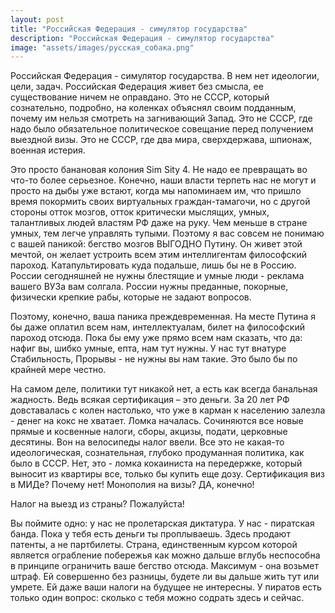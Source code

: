 ```yaml
---
layout: post
title: "Российская Федерация - симулятор государства"
description: "Российская Федерация - симулятор государства"
image: "assets/images/русская_собака.png"
---
```

<p>Российская Федерация - симулятор государства. В нем нет идеологии, цели, задач. Российская Федерация живет без смысла, ее существование ничем не оправдано. Это не СССР, который сознательно, подробно, на коленках объяснял своим подданным, почему им нельзя смотреть на загнивающий Запад. Это не СССР, где надо было обязательное политическое совещание перед получением выездной визы. Это не СССР, где два мира, сверхдержава, шпионаж, военная истерия.

Это просто банановая колония Sim Sity 4. Не надо ее превращать во что-то более серьезное. Конечно, наши власти терпеть нас не могут и просто на дыбы уже встают, когда мы напоминаем им, что пришло время покормить своих виртуальных граждан-тамагочи, но с другой стороны отток мозгов, отток критически мыслящих, умных, талантливых людей властям РФ даже на руку. Чем меньше в стране умных, тем легче управлять тупыми. Поэтому я вас совсем не понимаю с вашей паникой: бегство мозгов ВЫГОДНО Путину. Он живет этой мечтой, он желает устроить всем этим интеллигентам философский пароход. Катапультировать куда подальше, лишь бы не в Россию. России сегодняшней не нужны блестящие и умные люди - реклама вашего ВУЗа вам солгала. России нужны преданные, покорные, физически крепкие рабы, которые не задают вопросов.

Поэтому, конечно, ваша паника преждевременная. На месте Путина я бы даже оплатил всем нам, интеллектуалам, билет на философский пароход отсюда. Пока бы ему уже прямо всем нам сказать, что да: нафиг вы, шибко умные, епта, нам тут нужны. У нас тут внатуре Стабильность, Прорывы - не нужны вы нам такие. Это было бы по крайней мере честно.

На самом деле, политики тут никакой нет, а есть как всегда банальная жадность. Ведь всякая сертификация – это деньги. За 20 лет РФ довставалась с колен настолько, что уже в карман к населению залезла - денег на кокс не хватает. Ломка началась. Сочиняются все новые прямые и косвенные налоги, сборы, акцизы, подати, церковные десятины. Вон на велосипеды налог ввели. Все это не какая-то идеологическая, сознательная, глубоко продуманная политика, как было в СССР. Нет, это - ломка кокаиниста на передержке, который выносит из квартиры все, только бы купить еще дозу. Сертификация виз в МИДе? Почему нет! Монополия на визы? ДА, конечно!

Налог на выезд из страны? Пожалуйста!

Вы поймите одно: у нас не пролетарская диктатура. У нас - пиратская банда. Пока у тебя есть деньги ты проплываешь. Здесь продают патенты, а не партбилеты. Страна, единственным курсом которой является ограбление побережья как можно дальше вглубь неспособна в принципе ограничить ваше бегство отсюда. Максимум - она возьмет штраф. Ей совершенно без разницы, будете ли вы дальше жить тут или умрете. Ей даже ваши налоги на будущее не интересны. У пиратов есть только один вопрос: сколько с тебя можно содрать здесь и сейчас.</p>
